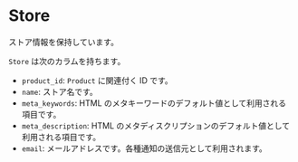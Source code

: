 # Store

ストア情報を保持しています。

`Store` は次のカラムを持ちます。

- `product_id`: `Product` に関連付く ID です。
- `name`: ストア名です。
- `meta_keywords`: HTML のメタキーワードのデフォルト値として利用される項目です。
- `meta_description`: HTML のメタディスクリプションのデフォルト値として利用される項目です。
- `email`: メールアドレスです。各種通知の送信元として利用されます。
